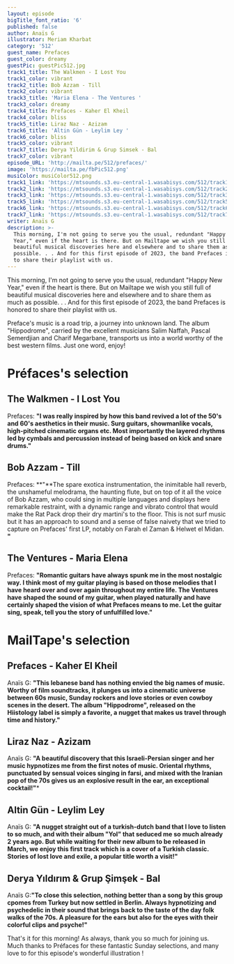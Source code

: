```yaml
---
layout: episode
bigTitle_font_ratio: '6'
published: false
author: Anaïs G
illustrator: Meriam Kharbat
category: '512'
guest_name: Prefaces
guest_color: dreamy
guestPic: guestPic512.jpg
track1_title: The Walkmen - I Lost You
track1_color: vibrant
track2_title: Bob Azzam - Till
track2_color: vibrant
track3_title: 'Maria Elena - The Ventures '
track3_color: dreamy
track4_title: Prefaces - Kaher El Kheil
track4_color: bliss
track5_title: Liraz Naz - Azizam
track6_title: 'Altin Gün - Leylim Ley '
track6_color: bliss
track5_color: vibrant
track7_title: Derya Yildirim & Grup Simsek - Bal
track7_color: vibrant
episode_URL: 'http://mailta.pe/512/prefaces/'
image: 'https://mailta.pe/fbPic512.png'
musiColor: musiColor512.png
track1_link: 'https://mtsounds.s3.eu-central-1.wasabisys.com/512/track1.mp3'
track2_link: 'https://mtsounds.s3.eu-central-1.wasabisys.com/512/track2.mp3'
track3_link: 'https://mtsounds.s3.eu-central-1.wasabisys.com/512/track3.mp3'
track5_link: 'https://mtsounds.s3.eu-central-1.wasabisys.com/512/track5.mp3'
track6_link: 'https://mtsounds.s3.eu-central-1.wasabisys.com/512/track6.mp3'
track7_link: 'https://mtsounds.s3.eu-central-1.wasabisys.com/512/track7.mp3'
writer: Anaïs G
description: >-
  This morning, I'm not going to serve you the usual, redundant "Happy New
  Year," even if the heart is there. But on Mailtape we wish you still full of
  beautiful musical discoveries here and elsewhere and to share them as much as
  possible. . . And for this first episode of 2023, the band Prefaces is honored
  to share their playlist with us.
---
```

<p id="introduction"> This morning, I'm not going to serve you the usual, redundant "Happy New Year," even if the heart is there. But on Mailtape we wish you still full of beautiful musical discoveries here and elsewhere and to share them as much as possible. . . And for this first episode of 2023, the band Prefaces is honored to share their playlist with us.
  
Preface's music is a road trip, a journey into unknown land. The album "Hippodrome", carried by the excellent musicians Salim Naffah, Pascal Semerdjian and Charif Megarbane, transports us into a world worthy of the best western films. Just one word, enjoy!
 
</p>

# Préfaces's selection

## The Walkmen - I Lost You
Prefaces: **"**I was really inspired by how this band revived a lot of the 50's and 60's aesthetics in their music. Surg guitars, showmanlike vocals, high-pitched cinematic organs etc. Most importantly the layered rhythms led by cymbals and percussion instead of being based on kick and snare drums.**"**

## Bob Azzam - Till 
Prefaces: **"**The spare exotica instrumentation, the inimitable hall reverb, the unshameful melodrama, the haunting flute, but on top of it all the voice of Bob Azzam, who could sing in multiple languages and displays here remarkable restraint, with a dynamic range and vibrato control that would make the Rat Pack drop their dry martini's to the floor. This is not surf music but it has an approach to sound and a sense of false naivety that we tried to capture on Prefaces' first LP, notably on Farah el Zaman & Helwet el Midan. **"**

## The Ventures - Maria Elena
Prefaces: **"**Romantic guitars have always spunk me in the most nostalgic way. I think most of my guitar playing is based on those melodies that I have heard over and over again throughout my entire life. The Ventures have shaped the sound of my guitar, when played naturally and have certainly shaped the vision of what Prefaces means to me. Let the guitar sing, speak, tell you the story of unfulfilled love.**"**

 
# MailTape's selection

## Prefaces - Kaher El Kheil
Anaïs G: **"**This lebanese band has nothing envied the big names of music. Worthy of film soundtracks, it plunges us into a cinematic universe between 60s music, Sunday rockers and love stories or even cowboy scenes in the desert. The album "Hippodrome", released on the Hiistology label is simply a favorite, a nugget that makes us travel through time and history.**"**

## Liraz Naz - Azizam
Anaïs G: **"**A beautiful discovery that this Israeli-Persian singer and her music hypnotizes me from the first notes of music. Oriental rhythms, punctuated by sensual voices singing in farsi, and mixed with the Iranian pop of the 70s gives us an explosive result in the ear, an exceptional cocktail!**"***

## Altin Gün - Leylim Ley
Anaïs G: **"**A nugget straight out of a turkish-dutch band that I love to listen to so much, and with their album "Yol" that seduced me so much already 2 years ago. But while waiting for their new album to be released in March, we enjoy this first track which is a cover of a Turkish classic. Stories of lost love and exile, a popular title worth a visit!**"**

## Derya Yıldırım & Grup Şimşek - Bal
Anaïs G:**"**To close this selection, nothing better than a song by this group cpomes from Turkey but now settled in Berlin. Always hypnotizing and psychedelic in their sound that brings back to the taste of the day folk walks of the 70s. A pleasure for the ears but also for the eyes with their colorful clips and psyche!**"**


<p id="outroduction">That's it for this morning! As always, thank you so much for joining us. Much thanks to Préfaces for these fantastic Sunday selections, and many love to   for this episode's wonderful illustration !</p>
